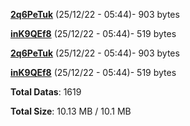 [**2q6PeTuk**](/data/2q6PeTuk.txt) (25/12/22 - 05:44)- 903 bytes

[**inK9QEf8**](/data/inK9QEf8.txt) (25/12/22 - 05:44)- 519 bytes

[**2q6PeTuk**](/data/2q6PeTuk.txt) (25/12/22 - 05:44)- 903 bytes

[**inK9QEf8**](/data/inK9QEf8.txt) (25/12/22 - 05:44)- 519 bytes

**Total Datas**: 1619

**Total Size**: 10.13 MB / 10.1 MB